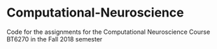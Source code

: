 # Computational-Neuroscience
Code for the assignments for the Computational Neuroscience Course BT6270 in the Fall 2018 semester
